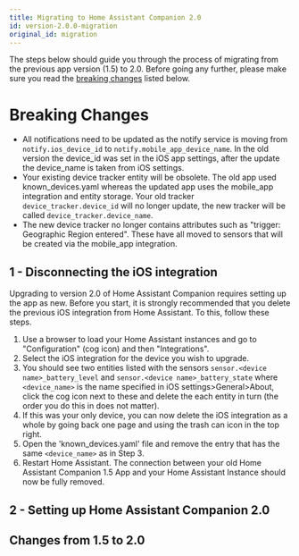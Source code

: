 ```yaml
---
title: Migrating to Home Assistant Companion 2.0
id: version-2.0.0-migration
original_id: migration
---
```


The steps below should guide you through the process of migrating from the previous app version (1.5) to 2.0. Before going any further, please make sure you read the [breaking changes](migration#breaking-changes) listed below.

# Breaking Changes
- All notifications need to be updated as the notify service is moving from ```notify.ios_device_id``` to ```notify.mobile_app_device_name```. In the old version the device_id was set in the iOS app settings, after the update the device_name is taken from iOS settings.
- Your existing device tracker entity will be obsolete. The old app used known_devices.yaml whereas the updated app uses the mobile_app integration and entity storage. Your old tracker ```device_tracker.device_id``` will no longer update, the new tracker will be called ```device_tracker.device_name```.
- The new device tracker no longer contains attributes such as "trigger: Geographic Region entered". These have all moved to sensors that will be created via the mobile_app integration.

## 1 - Disconnecting the iOS integration

Upgrading to version 2.0 of Home Assistant Companion requires setting up the app as new. Before you start, it is strongly recommended that you delete the previous iOS integration from Home Assistant. To this, follow these steps.

1.  Use a browser to load your Home Assistant instances and go to "Configuration" (cog icon) and then "Integrations".
2.  Select the iOS integration for the device you wish to upgrade.
3.  You should see two entities listed with the sensors `sensor.<device name>_battery_level` and `sensor.<device name>_battery_state` where `<device_name>` is the name specified in iOS settings>General>About, click the cog icon next to these and delete the each entity in turn (the order you do this in does not matter).
4.  If this was your only device, you can now delete the iOS integration as a whole by going back one page and using the trash can icon in the top right.
5.  Open the 'known_devices.yaml' file and remove the entry that has the same `<device_name>` as in Step 3.
6.  Restart Home Assistant. The connection between your old Home Assistant Companion 1.5 App and your Home Assistant Instance should now be fully removed.




## 2 - Setting up Home Assistant Companion 2.0

## Changes from 1.5 to 2.0
